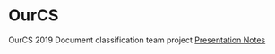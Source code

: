 # OurCS
OurCS 2019 Document classification team project
[Presentation Notes](https://docs.google.com/presentation/d/1HI304tqbUWXy_r0BA2RsMk2nKq1hR1jzopkuCwYNqM8/edit?usp=sharing)
